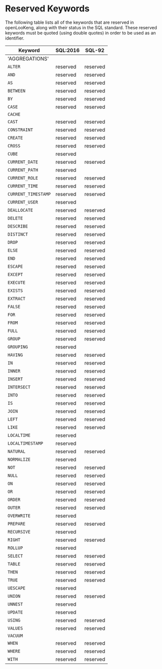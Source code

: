 
Reserved Keywords
=================

The following table lists all of the keywords that are reserved in openLooKeng, along with their status in the SQL standard. These reserved keywords must be quoted (using double quotes) in order to be used as an identifier.

| Keyword             | SQL:2016 | SQL-92   |
| ------------------- | -------- | -------- |
| 'AGGREGATIONS'      |          |          |
| `ALTER`             | reserved | reserved |
| `AND`               | reserved | reserved |
| `AS`                | reserved | reserved |
| `BETWEEN`           | reserved | reserved |
| `BY`                | reserved | reserved |
| `CASE`              | reserved | reserved |
| `CACHE`             |          |          |
| `CAST`              | reserved | reserved |
| `CONSTRAINT`        | reserved | reserved |
| `CREATE`            | reserved | reserved |
| `CROSS`             | reserved | reserved |
| `CUBE`              | reserved |          |
| `CURRENT_DATE`      | reserved | reserved |
| `CURRENT_PATH`      | reserved |          |
| `CURRENT_ROLE`      | reserved | reserved |
| `CURRENT_TIME`      | reserved | reserved |
| `CURRENT_TIMESTAMP` | reserved | reserved |
| `CURRENT_USER`      | reserved |          |
| `DEALLOCATE`        | reserved | reserved |
| `DELETE`            | reserved | reserved |
| `DESCRIBE`          | reserved | reserved |
| `DISTINCT`          | reserved | reserved |
| `DROP`              | reserved | reserved |
| `ELSE`              | reserved | reserved |
| `END`               | reserved | reserved |
| `ESCAPE`            | reserved | reserved |
| `EXCEPT`            | reserved | reserved |
| `EXECUTE`           | reserved | reserved |
| `EXISTS`            | reserved | reserved |
| `EXTRACT`           | reserved | reserved |
| `FALSE`             | reserved | reserved |
| `FOR`               | reserved | reserved |
| `FROM`              | reserved | reserved |
| `FULL`              | reserved | reserved |
| `GROUP`             | reserved | reserved |
| `GROUPING`          | reserved |          |
| `HAVING`            | reserved | reserved |
| `IN`                | reserved | reserved |
| `INNER`             | reserved | reserved |
| `INSERT`            | reserved | reserved |
| `INTERSECT`         | reserved | reserved |
| `INTO`              | reserved | reserved |
| `IS`                | reserved | reserved |
| `JOIN`              | reserved | reserved |
| `LEFT`              | reserved | reserved |
| `LIKE`              | reserved | reserved |
| `LOCALTIME`         | reserved |          |
| `LOCALTIMESTAMP`    | reserved |          |
| `NATURAL`           | reserved | reserved |
| `NORMALIZE`         | reserved |          |
| `NOT`               | reserved | reserved |
| `NULL`              | reserved | reserved |
| `ON`                | reserved | reserved |
| `OR`                | reserved | reserved |
| `ORDER`             | reserved | reserved |
| `OUTER`             | reserved | reserved |
| `OVERWRITE`         | reserved |          |
| `PREPARE`           | reserved | reserved |
| `RECURSIVE`         | reserved |          |
| `RIGHT`             | reserved | reserved |
| `ROLLUP`            | reserved |          |
| `SELECT`            | reserved | reserved |
| `TABLE`             | reserved | reserved |
| `THEN`              | reserved | reserved |
| `TRUE`              | reserved | reserved |
| `UESCAPE`           | reserved |          |
| `UNION`             | reserved | reserved |
| `UNNEST`            | reserved |          |
| `UPDATE`            | reserved |          |
| `USING`             | reserved | reserved |
| `VALUES`            | reserved | reserved |
| `VACUUM`            |          |          |
| `WHEN`              | reserved | reserved |
| `WHERE`             | reserved | reserved |
| `WITH`              | reserved | reserved |